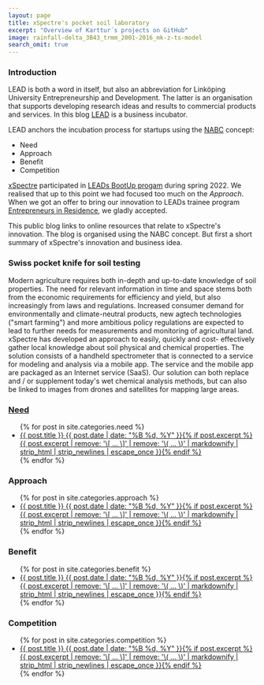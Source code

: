 ```yaml
---
layout: page
title: xSpectre's pocket soil laboratory
excerpt: "Overview of Karttur´s projects on GitHub"
image: rainfall-delta_3B43_trmm_2001-2016_mk-z-ts-model
search_omit: true
---
```


### Introduction

LEAD is both a word in itself, but also an abbreviation for Linköping University Entrepreneurship and Development. The latter is an organisation that supports developing research ideas and results to commercial products and services. In this blog [LEAD](https://www.lead.se/en/) is a business incubator.

LEAD anchors the incubation process for startups using the [NABC](https://www.innovation.lu.se/en/our-services/developing-ideas-innovations/nabc-how-test-your-idea) concept:

- Need
- Approach
- Benefit
- Competition

[xSpectre](https://xspectre.com) participated in [LEADs BootUp progam](https://www.lead.se/en/our-offer/our-memberships/bootup/) during spring 2022. We realised that up to this point we had focused too much on the _Approach_. When we got an offer to bring our innovation to LEADs trainee program [Entrepreneurs in Residence](https://www.lead.se/en/entrepreneur-programs/entrepreneurs-in-residence/), we gladly accepted.

This public blog links to online resources that relate to xSpectre's innovation. The blog is organised using the NABC concept. But first a short summary of xSpectre's innovation and business idea.

### Swiss pocket knife for soil testing

Modern agriculture requires both in-depth and up-to-date knowledge of soil properties. The need for relevant information in time and space stems both from the economic requirements for efficiency and yield, but also increasingly from laws and regulations. Increased consumer demand for environmentally and climate-neutral products, new agtech technologies ("smart farming") and more ambitious policy regulations are expected to lead to further needs for measurements and monitoring of agricultural land. xSpectre has developed an approach to easily, quickly and cost- effectively gather local knowledge about soil physical and chemical properties. The solution consists of a handheld spectrometer that is connected to a service for modeling and analysis via a mobile app. The service and the mobile app are packaged as an Internet service (SaaS). Our solution can both replace and / or supplement today's wet chemical analysis methods, but can also be linked to images from drones and satellites for mapping large areas.

### [Need](../need/)

<ul class="post-list">
{% for post in site.categories.need %}
  <li><article><a href="{{ site.url }}{{ post.url }}">{{ post.title }} <span class="entry-date"><time datetime="{{ post.date | date_to_xmlschema }}">{{ post.date | date: "%B %d, %Y" }}</time></span>{% if post.excerpt %} <span class="excerpt">{{ post.excerpt | remove: '\[ ... \]' | remove: '\( ... \)' | markdownify | strip_html | strip_newlines | escape_once }}</span>{% endif %}</a></article></li>
{% endfor %}
</ul>

### Approach

<ul class="post-list">
{% for post in site.categories.approach %}
  <li><article><a href="{{ site.url }}{{ post.url }}">{{ post.title }} <span class="entry-date"><time datetime="{{ post.date | date_to_xmlschema }}">{{ post.date | date: "%B %d, %Y" }}</time></span>{% if post.excerpt %} <span class="excerpt">{{ post.excerpt | remove: '\[ ... \]' | remove: '\( ... \)' | markdownify | strip_html | strip_newlines | escape_once }}</span>{% endif %}</a></article></li>
{% endfor %}
</ul>

### Benefit

<ul class="post-list">
{% for post in site.categories.benefit %}
  <li><article><a href="{{ site.url }}{{ post.url }}">{{ post.title }} <span class="entry-date"><time datetime="{{ post.date | date_to_xmlschema }}">{{ post.date | date: "%B %d, %Y" }}</time></span>{% if post.excerpt %} <span class="excerpt">{{ post.excerpt | remove: '\[ ... \]' | remove: '\( ... \)' | markdownify | strip_html | strip_newlines | escape_once }}</span>{% endif %}</a></article></li>
{% endfor %}
</ul>

### Competition

<ul class="post-list">
{% for post in site.categories.competition %}
  <li><article><a href="{{ site.url }}{{ post.url }}">{{ post.title }} <span class="entry-date"><time datetime="{{ post.date | date_to_xmlschema }}">{{ post.date | date: "%B %d, %Y" }}</time></span>{% if post.excerpt %} <span class="excerpt">{{ post.excerpt | remove: '\[ ... \]' | remove: '\( ... \)' | markdownify | strip_html | strip_newlines | escape_once }}</span>{% endif %}</a></article></li>
{% endfor %}
</ul>
